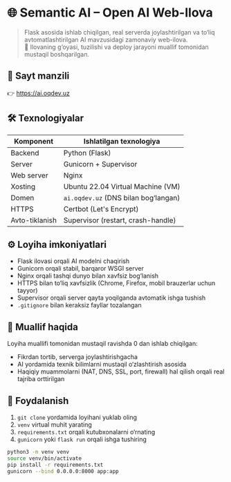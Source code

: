 # 🌐 Semantic AI – Open AI Web-Ilova

> Flask asosida ishlab chiqilgan, real serverda joylashtirilgan va to‘liq avtomatlashtirilgan AI mavzusidagi zamonaviy web-ilova.  
> 🧠 Ilovaning g‘oyasi, tuzilishi va deploy jarayoni muallif tomonidan mustaqil boshqarilgan.

## 🔗 Sayt manzili

👉 https://ai.oqdev.uz

## 🛠 Texnologiyalar

| Komponent       | Ishlatilgan texnologiya              |
|----------------|---------------------------------------|
| Backend         | Python (Flask)                       |
| Server          | Gunicorn + Supervisor                |
| Web server      | Nginx                                |
| Xosting         | Ubuntu 22.04 Virtual Machine (VM)    |
| Domen           | `ai.oqdev.uz` (DNS bilan bog‘langan) |
| HTTPS           | Certbot (Let's Encrypt)              |
| Avto-tiklanish  | Supervisor (restart, crash-handle)   |

## ⚙️ Loyiha imkoniyatlari

- Flask ilovasi orqali AI modelni chaqirish
- Gunicorn orqali stabil, barqaror WSGI server
- Nginx orqali tashqi dunyo bilan xavfsiz bog‘lanish
- HTTPS bilan to‘liq xavfsizlik (Chrome, Firefox, mobil brauzerlar uchun tayyor)
- Supervisor orqali server qayta yoqilganda avtomatik ishga tushish
- `.gitignore` bilan keraksiz fayllar tozalangan

## 🧠 Muallif haqida

Loyiha muallifi tomonidan mustaqil ravishda 0 dan ishlab chiqilgan:
- Fikrdan tortib, serverga joylashtirishgacha
- AI yordamida texnik bilimlarni mustaqil o‘zlashtirish asosida
- Haqiqiy muammolarni (NAT, DNS, SSL, port, firewall) hal qilish orqali real tajriba orttirilgan

## 🧾 Foydalanish

1. `git clone` yordamida loyihani yuklab oling
2. `venv` virtual muhit yarating
3. `requirements.txt` orqali kutubxonalarni o‘rnating
4. `gunicorn` yoki `flask run` orqali ishga tushiring

```bash
python3 -m venv venv
source venv/bin/activate
pip install -r requirements.txt
gunicorn --bind 0.0.0.0:8000 app:app

